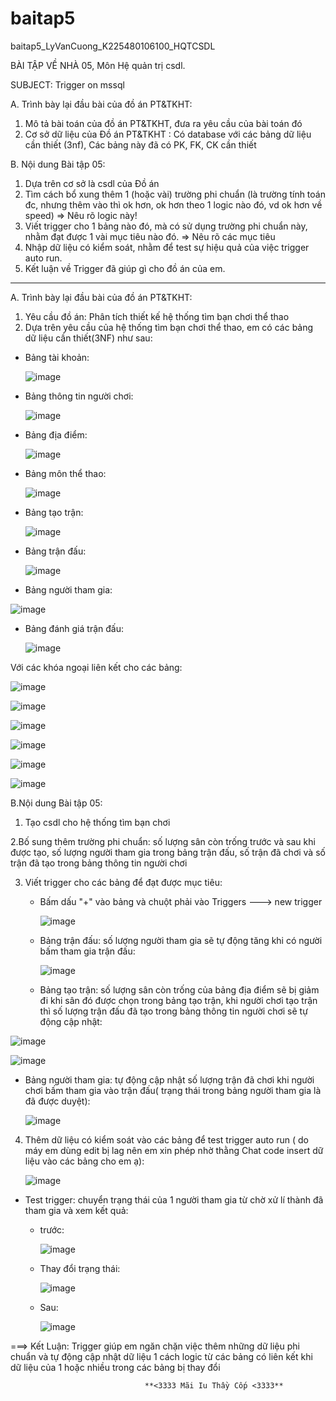 # baitap5
baitap5_LyVanCuong_K225480106100_HQTCSDL


BÀI TẬP VỀ NHÀ 05, Môn Hệ quản trị csdl.

SUBJECT: Trigger on mssql

A. Trình bày lại đầu bài của đồ án PT&TKHT:
1. Mô tả bài toán của đồ án PT&TKHT, 
   đưa ra yêu cầu của bài toán đó
2. Cơ sở dữ liệu của Đồ án PT&TKHT :
   Có database với các bảng dữ liệu cần thiết (3nf),
   Các bảng này đã có PK, FK, CK cần thiết
 
B. Nội dung Bài tập 05:
1. Dựa trên cơ sở là csdl của Đồ án
2. Tìm cách bổ xung thêm 1 (hoặc vài) trường phi chuẩn
   (là trường tính toán đc, nhưng thêm vào thì ok hơn,
    ok hơn theo 1 logic nào đó, vd ok hơn về speed)
   => Nêu rõ logic này!
3. Viết trigger cho 1 bảng nào đó, 
   mà có sử dụng trường phi chuẩn này,
   nhằm đạt được 1 vài mục tiêu nào đó.
   => Nêu rõ các mục tiêu 
4. Nhập dữ liệu có kiểm soát, 
   nhằm để test sự hiệu quả của việc trigger auto run.
5. Kết luận về Trigger đã giúp gì cho đồ án của em.

-------------------------------------------------------------------------------------------------------------------

A. Trình bày lại đầu bài của đồ án PT&TKHT:
1. Yêu cầu đồ án: Phân tích thiết kế hệ thống tìm bạn chơi thể thao
2. Dựa trên yêu cầu của hệ thống tìm bạn chơi thể thao, em có các bảng dữ liệu cần thiết(3NF) như sau:
- Bảng tài khoản:

  ![image](https://github.com/user-attachments/assets/2bb21553-cac8-4dec-b7db-a571b5976144)

- Bảng thông tin người chơi:

  ![image](https://github.com/user-attachments/assets/966f32e7-2f54-40d5-93ea-d0509652ce3c)

- Bảng địa điểm:

  ![image](https://github.com/user-attachments/assets/cb3cc5eb-b44a-461a-898f-632aeeef1759)

- Bảng môn thể thao:

  ![image](https://github.com/user-attachments/assets/4714508f-d120-4ea9-8a9c-402d98a2a9f1)

- Bảng tạo trận:

  ![image](https://github.com/user-attachments/assets/ffa83084-b77a-47cc-abcb-d310cbbaae2e)

- Bảng trận đấu:

  ![image](https://github.com/user-attachments/assets/6e8eb630-e303-4a14-b4a7-499d1355d5bd)

- Bảng người tham gia:

![image](https://github.com/user-attachments/assets/c7ba2ef4-eb09-4c12-8e63-24aa3173507e)

- Bảng đánh giá trận đấu:

  ![image](https://github.com/user-attachments/assets/3ca58b06-d2d0-46be-9f27-d28a6d110ed7)


Với các khóa ngoại liên kết cho các bảng:

![image](https://github.com/user-attachments/assets/d868719c-1c7f-4b5f-a775-84df43b8ac0c)

![image](https://github.com/user-attachments/assets/2d42cfe6-7ca0-4ce0-8935-5253ea29ed59)

![image](https://github.com/user-attachments/assets/f730b200-dc04-4259-8bed-5de1a290056a)

![image](https://github.com/user-attachments/assets/f427240e-1189-4d21-83c9-bc944708b040)

![image](https://github.com/user-attachments/assets/51ea5c86-952f-45a5-8971-2071f8fda579)

![image](https://github.com/user-attachments/assets/ba878368-e753-4821-be40-20ba7f210cc2)


B.Nội dung Bài tập 05:
1. Tạo csdl cho hệ thống tìm bạn chơi

2.Bố sung thêm trường phi chuẩn: số lượng sân còn trống trước và sau khi được tạo, số lượng người tham gia trong bảng trận đấu, số trận đã chơi và số trận đã tạo trong bảng thông tin người chơi

3. Viết trigger cho các bảng để đạt được mục tiêu:
   - Bấm dấu "+" vào bảng và chuột phải vào Triggers ---> new trigger
  
     ![image](https://github.com/user-attachments/assets/8c9fd0cc-9e6f-48f6-9cc1-87b3de7c0f81)
     

   - Bảng trận đấu: số lượng người tham gia sẽ tự động tăng khi có người bấm tham gia trận đấu:
     
     ![image](https://github.com/user-attachments/assets/cfa7e993-5e07-494b-84ff-c86e91ad8a72)

   - Bảng tạo trận: số lượng sân còn trống của bảng địa điểm sẽ bị giảm đi khi sân đó được chọn trong bảng tạo trận, khi người chơi tạo trận thì số lượng trận đấu đã tạo trong bảng thông tin người chơi sẽ tự động cập nhật:


  ![image](https://github.com/user-attachments/assets/1b846e46-ffcc-43b5-83e5-4f016ca8f505)

![image](https://github.com/user-attachments/assets/24b9e3c4-260f-49d8-87d2-00c7478e5788)

- Bảng người tham gia: tự động cập nhật số lượng trận đã chơi khi người chơi bấm tham gia vào trận đấu( trạng thái trong bảng người tham gia là đã được duyệt):

  ![image](https://github.com/user-attachments/assets/fabbd8d2-afe2-4dc3-ba61-b1a4a28a6127)

4. Thêm dữ liệu có kiểm soát vào các bảng để test trigger auto run ( do máy em dùng edit bị lag nên em xin phép nhờ thằng Chat code insert dữ liệu vào các bảng cho em ạ):

   ![image](https://github.com/user-attachments/assets/56f602a9-adcb-4fa4-9520-6a9c78be2fec)

- Test trigger: chuyển trạng thái của 1 người tham gia từ chờ xử lí thành đã tham gia và xem kết quả:
  + trước:

    ![image](https://github.com/user-attachments/assets/a4d1b14d-660e-4057-8c38-e6a2c57af58b)

  + Thay đổi trạng thái:
 
    ![image](https://github.com/user-attachments/assets/4bbde40b-eef6-4aab-b58c-e291e2a7e619)

  + Sau:
 
    ![image](https://github.com/user-attachments/assets/90fcc4db-5f5c-42db-8df5-76bb7f39cddd)

===> Kết Luận: Trigger giúp em ngăn chặn việc thêm những dữ liệu phi chuẩn và tự động cập nhật dữ liệu 1 cách logic từ các bảng có liên kết khi dữ liệu của 1 hoặc nhiều trong các bảng bị thay đổi

                                  **<3333 Mãi Iu Thầy Cốp <3333**



  

    

     


